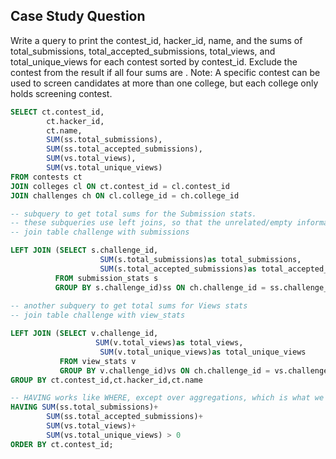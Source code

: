 ## Case Study Question

Write a query to print the contest_id, hacker_id, name, and the sums of total_submissions, total_accepted_submissions, total_views, and total_unique_views for each contest sorted by contest_id. Exclude the contest from the result if all four sums are .
Note: A specific contest can be used to screen candidates at more than one college, but each college only holds  screening contest.

```sql
SELECT ct.contest_id,
        ct.hacker_id,
        ct.name,
        SUM(ss.total_submissions),
        SUM(ss.total_accepted_submissions),
        SUM(vs.total_views),
        SUM(vs.total_unique_views)
FROM contests ct
JOIN colleges cl ON ct.contest_id = cl.contest_id
JOIN challenges ch ON cl.college_id = ch.college_id

-- subquery to get total sums for the Submission stats.
-- these subqueries use left joins, so that the unrelated/empty information is not joined.
-- join table challenge with submissions

LEFT JOIN (SELECT s.challenge_id,
                    SUM(s.total_submissions)as total_submissions,
                    SUM(s.total_accepted_submissions)as total_accepted_submissions
          FROM submission_stats s
          GROUP BY s.challenge_id)ss ON ch.challenge_id = ss.challenge_id
          
-- another subquery to get total sums for Views stats    
-- join table challenge with view_stats

LEFT JOIN (SELECT v.challenge_id,
                   SUM(v.total_views)as total_views,
                    SUM(v.total_unique_views)as total_unique_views
           FROM view_stats v
           GROUP BY v.challenge_id)vs ON ch.challenge_id = vs.challenge_id    
GROUP BY ct.contest_id,ct.hacker_id,ct.name   

-- HAVING works like WHERE, except over aggregations, which is what we want here.
HAVING SUM(ss.total_submissions)+
        SUM(ss.total_accepted_submissions)+
        SUM(vs.total_views)+
        SUM(vs.total_unique_views) > 0
ORDER BY ct.contest_id;
```
